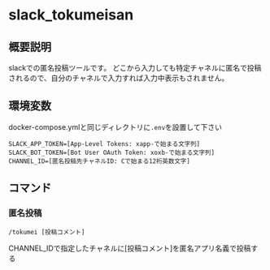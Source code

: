 # slack_tokumeisan

## 概要説明

slackでの匿名投稿ツールです。
どこから入力しても特定チャネルに匿名で投稿されるので、自分のチャネルで入力すれば入力中表示もされません。

## 環境変数

docker-compose.ymlと同じディレクトリに`.env`を設置して下さい

```console
SLACK_APP_TOKEN=[App-Level Tokens: xapp-で始まる文字列]
SLACK_BOT_TOKEN=[Bot User OAuth Token: xoxb-で始まる文字列]
CHANNEL_ID=[匿名投稿先チャネルID: Cで始まる12桁英数文字]
```

## コマンド

### 匿名投稿

`/tokumei [投稿コメント]`

CHANNEL_IDで指定したチャネルに[投稿コメント]を匿名アプリ名義で投稿する

